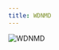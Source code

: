 ```yaml
---
title: WDNMD
---
```

![WDNMD](src=https://gimg2.baidu.com/image_search/src=http%3A%2F%2Fgss0.baidu.com%2F-vo3dSag_xI4khGko9WTAnF6hhy%2Fzhidao%2Fpic%2Fitem%2Fb219ebc4b74543a947f2e5a711178a82b80114eb.jpg&refer=http%3A%2F%2Fgss0.baidu.com&app=2002&size=f9999,10000&q=a80&n=0&g=0n&fmt=jpeg?sec=1630902319&t=5e38b5b330c06be5a6832d66994ace40)